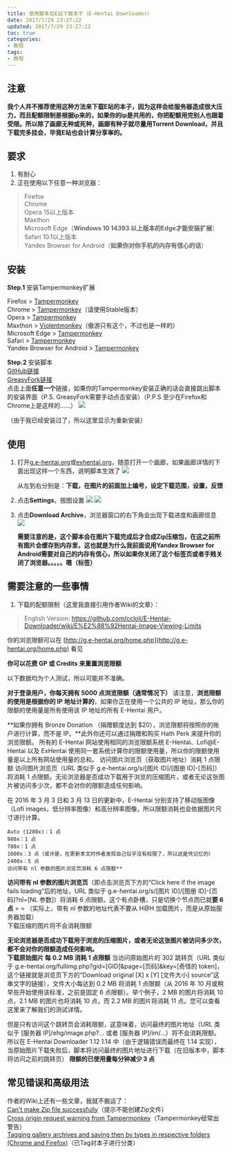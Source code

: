 ```yaml
---
title: 使用脚本在E站下载本子（E-Hentai Downloader）
date: 2017/7/29 23:27:22
updated: 2017/7/29 23:27:22
toc: true
categories:
- 教程
tags:
- 教程
---
```


## 注意 ##
**我个人并不推荐使用这种方法来下载E站的本子，因为这样会给服务器造成很大压力，而且配额限制是根据ip来的，如果你的ip是共用的，你把配额用完别人也跟着受限。所以除了画廊无种或死种，画廊有种子就尽量用Torrent Download，并且下载完多挂会，毕竟E站也会计算分享率的。**

<!--more-->

## 要求 ##
1. 有耐心
2. 正在使用以下任意一种浏览器：  

>Firefox  
Chrome  
Opera 15以上版本  
Maxthon  
Microsoft Edge（**Windows 10 14393 以上版本的Edge才能安装扩展**）  
Safari 10.1以上版本  
Yandex Browser for Android（**如果你对你手机的内存有信心的话**）  


## 安装 ##

**Step.1** 安装Tampermonkey扩展

Firefox > [Tampermonkey](https://addons.mozilla.org/en-US/firefox/addon/tampermonkey/)  
Chrome > [Tampermonkey](http://tampermonkey.net/)（请使用Stable版本）  
Opera > [Tampermonkey](https://addons.opera.com/extensions/details/tampermonkey-beta/)  
Maxthon > [Violentmonkey](http://extension.maxthon.cn/detail/index.php?view_id=1680)（傲游只有这个，不过也是一样的）  
Microsoft Edge > [Tampermonkey](https://www.microsoft.com/store/p/tampermonkey/9nblggh5162s)  
Safari > [Tampermonkey](https://tampermonkey.net/?browser=safari)  
Yandex Browser for Android > [Tampermonkey](https://addons.opera.com/zh-cn/extensions/details/tampermonkey-beta/)  

**Step.2** 安装脚本  
[GitHub链接](https://github.com/ccloli/E-Hentai-Downloader/raw/master/e-hentai-downloader.user.js)  
[GreasyFork链接](https://sleazyfork.org/scripts/10379-e-hentai-downloader)  
点击上面**任意一个**链接，如果你的Tampermonkey安装正确的话会直接跳出脚本的安装界面（P.S. GreasyFork需要手动点击安装）（P.P.S 至少在Firefox和Chrome上是这样的......）
![](/pictures/E-Hentai-Download/install.jpg)

（由于我已经安装过了，所以这里显示为重新安装）  


## 使用 ##

1. 打开[g.e-hentai.org](g.e-hentai.org)或[exhentai.org](exhentai.org)，随意打开一个画廊，如果画廊详情的下面出现这样一个东西，说明脚本生效了
![](/pictures/E-Hentai-Download/ok.jpg)

	从左到右分别是：**下载，在图片的前面加上编号，设定下载范围，设置，反馈**  
2. 点击**Settings**，按图设置
![](/pictures/E-Hentai-Download/set1.jpg)
![](/pictures/E-Hentai-Download/set2.jpg)

3. 点击**Download Archive**，浏览器窗口的右下角会出现下载进度和画廊信息
![](/pictures/E-Hentai-Download/downloading.jpg)

	**需要注意的是，这个脚本会在图片下载完成后才合成Zip压缩包，在这之前所有图片会缓存到内存里，这也就是为什么我前面说用Yandex Browser for Android需要对自己的内存有信心，所以如果你关闭了这个标签页或者手贱关闭了浏览器。。。。。嗯（标签）**  

## 需要注意的一些事情 ##

1. 下载的配额限制（这里我直接引用作者Wiki的文章）：

>English Version: https://github.com/ccloli/E-Hentai-Downloader/wiki/E%E2%88%92Hentai-Image-Viewing-Limits

你的浏览限额可以在 [http://g.e-hentai.org/home.php](http://g.e-hentai.org/home.php) 看见

**你可以花费 GP 或 Credits 来重置浏览限额**

以下数据均为个人测试，所以可能并不准确。

**对于登录用户，你每天拥有 5000 点浏览限额（通常情况下）**
请注意，**浏览限额的使用是根据你的 IP 地址计算的**，如果你正在使用一个公共的 IP 地址，那么你的限额的使用量是所有使用该 IP 地址的所有 E-Hentai 用户。

**如果你拥有 Bronze Donation （捐赠额度达到 $20），浏览限额将按照你的账户进行计算，而不是 IP。**此外你还可以通过捐赠和购买 Hath Perk 来提升你的浏览限额。
所有的 E-Hentai 网站使用相同的浏览限额系统
E-Hentai、Lofi@E-Hentai 以及 ExHentai 使用同一套系统计算你的限额使用量，所以你的限额使用量是以上所有网站使用量的总和。
访问图片浏览页（获取图片地址）消耗 1 点限额
访问图片浏览页（URL 类似于 g.e-hentai.org/s/[图片 ID]/[图册 ID]-[页码]）将消耗 1 点限额。无论浏览器是否成功下载用于浏览的压缩图片，或者无论这张图片被访问多少次，都不会对你的限额造成任何影响。

在 2016 年 3 月 3 日和 3 月 13 日的更新中，E-Hentai 分别支持了移动版图像（Lofi images，低分辨率图像）和高分辨率图像，所以限额消耗也会依据图片尺寸进行计算。

```
Auto (1280x)：1 点  
980x：1 点  
780x：1 点  
1600x：3 点（或许是，在更新本文时作者发现自己似乎没有权限了，所以这是凭记忆的）  
2400x：5 点  
访问带有 nl 参数的图片浏览页消耗 6 点限额**  
```

**访问带有 nl 参数的图片浏览页**（即点击浏览页下方的“Click here if the image fails loading”后的地址，URL 类似于 g.e-hentai.org/s/[图片 ID]/[图册 ID]-[页码]?nl=[NL 参数]）将消耗 6 点限额。这个有点卧槽，只是切换个节点而已就**要 6 点** = = （实际上，带有 nl 参数的地址代表不要从 H@H 加载图片，而是从原始服务器加载）  
下载压缩的图片将不会消耗限额  

**无论浏览器是否成功下载用于浏览的压缩图片，或者无论这张图片被访问多少次，都不会对你的限额造成任何影响。**  
**下载原始图片 每 0.2 MB 消耗 1 点限额**
当访问原始图片的 302 跳转页（URL 类似于 g.e-hentai.org/fullimg.php?gid=[GID]&page=[页码]&key=[奇怪的 token]，这个链接就是浏览页下方的“Download original [X] x [Y] [文件大小] source”这串文字的链接），文件大小每达到 0.2 MB 将消耗 1 点限额（从 2016 年 10 月或稍早些开始使用该标准，之前是固定 6 点限额）。举个例子，2 MB 的图片将消耗 10 点，2.1 MB 的图片也将消耗 10 点，而 2.2 MB 的图片将消耗 11 点。您可以查看这里来了解我们的测试详情。

但是只有访问这个跳转页会消耗限额，这意味着，访问最终的图片地址（URL 类似于 [服务器 IP]/ehg/image.php?... 或者 [服务器 IP]/im/...）将不会消耗限额。所以在 E-Hentai Downloader 1.12 1.14 中（由于逻辑错误而最终在 1.14 实现），当原始图片下载失败后，脚本将访问最终的图片地址进行下载（在旧版本中，脚本将访问之前的跳转页）
**限额的已使用量每分钟减少 3 点**


## 常见错误和高级用法 ##
作者的Wiki上还有一些文章，我就不搬运了：  
[Can't make Zip file successfully](https://github.com/ccloli/E-Hentai-Downloader/wiki/Can't-make-Zip-file-successfully)（提示不能创建Zip文件）  
[Cross origin request warning from Tampermonkey](https://github.com/ccloli/E-Hentai-Downloader/wiki/Cross-origin-request-warning-from-Tampermonkey)（Tampermonkey经常出警告）  
[Tagging gallery archives and saving then by types in respective folders (Chrome and Firefox)](https://github.com/ccloli/E-Hentai-Downloader/wiki/Tagging-gallery-archives-and-saving-then-by-types-in-respective-folders-(Chrome-and-Firefox))（已Tag对本子进行分类）

